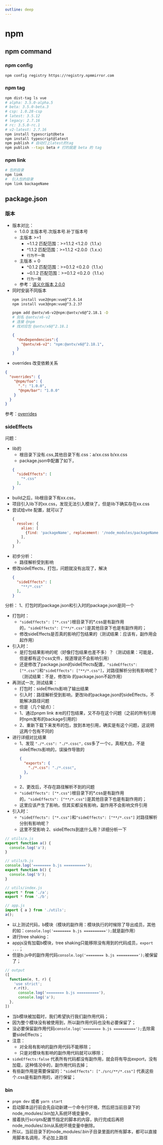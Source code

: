 ```yaml
---
outline: deep
---
```

# npm
## npm command
### npm config
```bash
npm config registry https://registry.npmmirror.com
```
### npm tag
```bash
npm dist-tag ls vue
# alpha: 3.5.0-alpha.5
# beta: 3.5.0-beta.3
# csp: 1.0.28-csp
# latest: 3.5.12
# legacy: 2.7.16
# rc: 3.5.0-rc.1
# v2-latest: 2.7.16
npm install typescript@beta
npm install typescript@latest
npm publish # 自动打上latest的tag
npm publish --tags beta # 打的就是 beta 的 tag
```
### npm link 
```bash
# 包的目录
npm link
#  引入包的目录
npm link backageName
```
## package.json
### 版本
- 版本对比：
  - 1.0.0 主版本号.次版本号.补丁版本号
  - 主版本 >=1
    - ~1.1.2 匹配范围：>=1.1.2 <1.2.0（1.1.x）
    - ^1.1.2 匹配范围：>=1.1.2 <2.0.0（1.x.x）
    - `行为不一致`
  - 主版本 = 0
    - ^0.1.2 匹配范围：>=0.1.2 <0.2.0（1.1.x）
    - ~0.1.2 匹配范围：>=0.1.2 <0.2.0（1.1.x）
    - `行为一致`
  - 参考：[语义化版本 2.0.0](https://semver.org/lang/zh-CN/)
- 同时安装不同版本
  ```bash
  npm install vue2@npm:vue@^2.6.14
  npm install vue3@npm:vue@^3.2.37
  ```
  ```bash
  pnpm add @antv/x6-v2@npm:@antv/x6@^2.18.1 -D
  # 别名 @antv/x6-v2
  # 连接 @npm
  # 找对应包 @antv/x6@^2.18.1
  ```
  ```json
  {
    "devDependencies":{
      "@antv/x6-v2": "npm:@antv/x6@^2.18.1",
    }
  }
  ```
- overrides 改变依赖关系
```json
{
  "overrides": {
    "@npm/foo": {
      ".": "1.0.0",
      "@npm/bar": "1.0.0"
    }
  }
}
```
参考：[overrides](https://docs.npmjs.com/cli/v11/configuring-npm/package-json#overrides)
### sideEffects
问题：
- lib的
  - 根目录下没有.css,其他目录下有.css：a/xx.css b/xx.css
  - package.json中配置了如下，
  ```json
  {
    "sideEffects": [
      "*.css"
    ],
  }
  ```
- build之后，lib根目录下有xx.css，
- 项目引入lib下的xx.css，发现无法引入模块了，但是lib下确实存在xx.css
- 尝试给vite 配置，就可以了
  ```js
  {
    resolve: {
      alias: [
        {find: 'packageName', replacement: '/node_modules/packageName'}
      ],
    },
  }
  ```
- 初步分析：
  - 路径解析受到影响
- 修改sideEffects，打包，问题就没有出现了，解决
  ```json
  {
    "sideEffects": [
      "**/*.css"
    ],
  }
  ```
分析：
1、打包时的package.json和引入时的package.json是同一个
- 打包时：
  - `"sideEffects": ["*.css"]`根目录下的*.css是有副作用的，`"sideEffects": ["**/*.css"]`是其他目录下也是有副作用的；
  - 修改sideEffects是否真的影响打包结果的（测试结果：应该有，副作用会起作用）
- 引入时：
  - 是打包结果影响的呢（好像打包结果也差不多）？（测试结果：可能是，但是都有这个css文件，按道理说不会影响引用）
  - 还是修改了package.json的sideEffects配置，`"sideEffects": ["*.css"]`和`"sideEffects": ["**/*.css"]`，对路径解析分别有影响呢？（测试结果：不是，修改lib 的package.json不起作用）
- 再测试一次, 测试结果：
  - 打包时：sideEffects影响了输出结果
  - 引入时：路径解析受到影响，更改lib的package.json的sideEffects，不能解决路径问题
  - 但是（几个疑点）：
  - 1、通过pnpm link `本地`的打包结果，又不存在这个问题（之前的所有引用时npm发布的backage引用的）
  - 2、重新下载下来发布的包，放到本地引用，确实是有这个问题，这说明这两个包有不同的
- 进行详细对比结果
  - 1、发现 `"./*.css": "./*.cssc",` css多了一个c，真相大白，不是sideEffects影响的，误操作导致的
    ```json
    {
      "exports": {
        "./*.css": "./*.cssc",
      },
    }
    ```
  - 2、更改后，不存在路径解析不到的问题
  - `"sideEffects": ["*.css"]`根目录下的*.css是有副作用的，`"sideEffects": ["**/*.css"]`是其他目录下也是有副作用的；
  - 这里应该产生了影响，但其实都没有影响，副作用不会影响文件引用
- 引入时：
  - `"sideEffects": ["*.css"]`和`"sideEffects": ["**/*.css"]` 对路径解析分别有影响呢？
  - 这里不受影响
2、sideEffects到底什么用？详细分析一下
```js
// utils/a.js
export function a() {
  console.log('a');
}
```
```js
// utils/b.js
console.log('======== b.js ==========');
export function b() {
  console.log('b');
}
```
```js
// utils/index.js
export * from './a';
export * from './b';
```
```js
// app.js
import { a } from './utils';
a();
```
- 以上测试代码，b模块（模块的副作用：模块执行的时候除了导出成员，其他的如：`console.log('======== b.js ==========');`就是副作用）
- 进行tree shaking：
- appjs没有加载b模块，tree shaking只能移除没有用到的代码成员，`export ...`；
- 但是b.js中的副作用代码`console.log('======== b.js ==========');`被保留了；
```js
// output
([
  function(e, t, r) {
    'use strict';
    r.r(t),
      console.log('======== b.js =========='),
      console.log('a');
  },
])
```
- 当b模块被加载时，我们希望执行我们副作用代码；
- 因为整个模块没有被使用到，所以副作用代码也没有必要保留了；
- 没必要保留副作用代码`console.log('======== b.js ==========');`去除需要sideEffects；
- 注意：
  - 对全局有影响的副作用代码不能移除；
  - 只是对模块有影响的副作用代码就可以移除；
- `sideEffects:false` 代表所有代码都没有副作用，就会将有导出export，没有加载，这种情况中的，副作用代码去掉；
- 有些副作用是需要保留的：`"sideEffects": ["./src/**/*.css"]` 代表这些个.css是有副作用的，进行保留；
### bin
- `pnpm dev` 或者 `yarn start`
- 启动脚本运行前会先自动新建一个命令行环境，然后把当前目录下的node_modules/.bin加入系统环境变量中，
- 接着执行scripts配置节指定的脚本的内容，执行完成后再把node_modules/.bin从系统环境变量中删除。
- 所以，当前目录下的node_modules/.bin子目录里面的所有脚本，都可以直接用脚本名调用，不必加上路径
